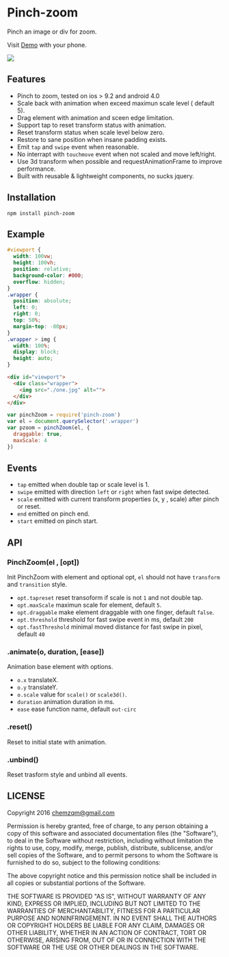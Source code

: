 # Pinch-zoom

Pinch an image or div for zoom.

Visit [Demo](https://mobkits.github.io/pinch-zoom/) with your phone.

![](http://7b1fwt.com1.z0.glb.clouddn.com/1497607179.png)

## Features

* Pinch to zoom, tested on ios > 9.2 and android 4.0
* Scale back with animation when exceed maximun scale level ( default 5).
* Drag element with animation and sceen edge limitation.
* Support tap to reset transform status with animation.
* Reset transform status when scale level below zero.
* Restore to sane position when insane padding exists.
* Emit `tap` and `swipe` event when reasonable.
* No interrapt with `touchmove` event when not scaled and move left/right.
* Use 3d transform when possible and requestAnimationFrame to improve
  performance.
* Built with reusable & lightweight components, no sucks jquery.

## Installation

    npm install pinch-zoom

## Example

``` css
#viewport {
  width: 100vw;
  height: 100vh;
  position: relative;
  background-color: #000;
  overflow: hidden;
}
.wrapper {
  position: absolute;
  left: 0;
  right: 0;
  top: 50%;
  margin-top: -80px;
}
.wrapper > img {
  width: 100%;
  display: block;
  height: auto;
}
```

``` html
<div id="viewport">
  <div class="wrapper">
    <img src="./one.jpg" alt="">
  </div>
</div>
```

``` js
var pinchZoom = require('pinch-zoom')
var el = document.querySelector('.wrapper')
var pzoom = pinchZoom(el, {
  draggable: true,
  maxScale: 4
})
```

## Events

* `tap` emitted when double tap or scale level is 1.
* `swipe` emitted with direction `left` or `right` when fast swipe detected.
* `scale` emitted with current transform properties (x, y , scale) after pinch
  or reset.
* `end` emitted on pinch end.
* `start` emitted on pinch start.

## API

### PinchZoom(el , [opt])

Init PinchZoom with element and optional opt, `el` should not have `transform`
and `transition` style.

* `opt.tapreset` reset transoform if scale is not `1` and not double tap.
* `opt.maxScale` maximun scale for element, default `5`.
* `opt.draggable` make element draggable with one finger, default `false`.
* `opt.threshold` threshold for fast swipe event in ms, default `200`
* `opt.fastThreshold` minimal moved distance for fast swipe in pixel, default `40`

### .animate(o, duration, [ease])

Animation base element with options.

* `o.x` translateX.
* `o.y` translateY.
* `o.scale` value for `scale()` or `scale3d()`.
* `duration` animation duration in ms.
* `ease` ease function name, default `out-circ`

### .reset()

Reset to initial state with animation.

### .unbind()

Reset trasform style and unbind all events.

## LICENSE

  Copyright 2016 chemzqm@gmail.com

  Permission is hereby granted, free of charge, to any person obtaining
  a copy of this software and associated documentation files (the "Software"),
  to deal in the Software without restriction, including without limitation
  the rights to use, copy, modify, merge, publish, distribute, sublicense,
  and/or sell copies of the Software, and to permit persons to whom the
  Software is furnished to do so, subject to the following conditions:

  The above copyright notice and this permission notice shall be included
  in all copies or substantial portions of the Software.

  THE SOFTWARE IS PROVIDED "AS IS", WITHOUT WARRANTY OF ANY KIND,
  EXPRESS OR IMPLIED, INCLUDING BUT NOT LIMITED TO THE WARRANTIES
  OF MERCHANTABILITY, FITNESS FOR A PARTICULAR PURPOSE AND NONINFRINGEMENT.
  IN NO EVENT SHALL THE AUTHORS OR COPYRIGHT HOLDERS BE LIABLE FOR ANY CLAIM,
  DAMAGES OR OTHER LIABILITY, WHETHER IN AN ACTION OF CONTRACT,
  TORT OR OTHERWISE, ARISING FROM, OUT OF OR IN CONNECTION WITH THE SOFTWARE
  OR THE USE OR OTHER DEALINGS IN THE SOFTWARE.
